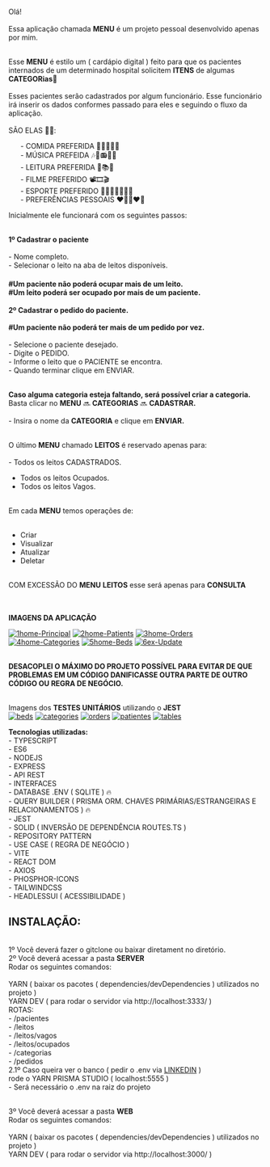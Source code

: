Olá! <br><br>
Essa aplicação chamada <b>MENU</b> é um projeto pessoal desenvolvido apenas por mim. <br>

<br>Esse <b>MENU</b> é estilo um ( cardápio digital ) feito para que os pacientes internados de um determinado hospital solicitem <b>ITENS</b> de algumas <b>CATEGORias</b>🏥
<br><br>Esses pacientes serão cadastrados por algum funcionário. Esse funcionário irá inserir os dados conformes passado para eles e seguindo o fluxo da aplicação. 
<br><br>SÃO ELAS 🚀🔥: 
 
 <div>
  <ul>
    - COMIDA PREFERIDA 🍓🍇🍉🍔🍕 <br>
    - MÚSICA PREFEIDA 🎶🎵📻🎸🎺 <br>
    - LEITURA PREFERIDA 📕📚📰 <br>
    - FILME PREFERIDO 📽🎞🎬 <br>
    - ESPORTE PREFERIDO ⛹🏻‍♂🚴🏋🏻🏀 <br>
    - PREFERÊNCIAS PESSOAIS ❤📲👩‍❤‍👨 <br>
    </ul>
 </div>
  
Inicialmente ele funcionará com os seguintes passos: 

<br><b>1º Cadastrar o paciente </b><br>
  <br>- Nome completo.
  <br>- Selecionar o leito na aba de leitos disponíveis.

  <h4> 
    #Um paciente não poderá ocupar mais de um leito.
    <br>#Um leito poderá ser ocupado por mais de um paciente.<br>
  </h4>
 
<b>2º Cadastrar o pedido do paciente.</b><br>
<b><br>#Um paciente não poderá ter mais de um pedido por vez.</b><br>
  <br>- Selecione o paciente desejado.
  <br>- Digite o PEDIDO.
  <br>- Informe o leito que o PACIENTE se encontra.
  <br>- Quando terminar clique em ENVIAR. <br><br>

<b>Caso alguma categoria esteja faltando, será possível criar a categoria.</b>
<br>Basta clicar no <b>MENU</b> 🔜 <b>CATEGORIAS</b> 🔜 <b>CADASTRAR.</b><br>
<br>- Insira o nome da <b>CATEGORIA</b> e clique em <b>ENVIAR.</b><br>

<br>O último <b>MENU</b> chamado <b>LEITOS</b> é reservado apenas para: 
  <br><br>- Todos os leitos CADASTRADOS.<br>
  - Todos os leitos Ocupados.<br>
  - Todos os leitos Vagos.<br>
 
 <br>Em cada <b>MENU</b> temos operações de:
  <br><br>
  - Criar <br>
  - Visualizar <br>
  - Atualizar <br>
  - Deletar <br>

<br>COM EXCESSÃO DO <b>MENU</b> <b>LEITOS</b> esse será apenas para <b>CONSULTA</b>


<br><br><b>IMAGENS DA APLICAÇÃO</b>

<a href="https://ibb.co/jbcbmZG"><img src="https://i.ibb.co/Qp2pLjn/1home-Principal.png" alt="1home-Principal" border="0"></a>
<a href="https://ibb.co/HF7FvqW"><img src="https://i.ibb.co/7YvYcKw/2home-Patients.png" alt="2home-Patients" border="0"></a>
<a href="https://ibb.co/kH9sY6V"><img src="https://i.ibb.co/f1nzmGV/3home-Orders.png" alt="3home-Orders" border="0"></a>
<a href="https://ibb.co/RB0NyS1"><img src="https://i.ibb.co/WPy0t3Q/4home-Categories.png" alt="4home-Categories" border="0"></a>
<a href="https://ibb.co/0Q9yHv8"><img src="https://i.ibb.co/wYQh5j3/5home-Beds.png" alt="5home-Beds" border="0"></a>
<a href="https://ibb.co/cvMVkHn"><img src="https://i.ibb.co/0X8vmSb/6ex-Update.png" alt="6ex-Update" border="0"></a>

<br><b>DESACOPLEI O MÁXIMO DO PROJETO POSSÍVEL PARA EVITAR DE QUE PROBLEMAS EM UM CÓDIGO DANIFICASSE 
  OUTRA PARTE DE OUTRO CÓDIGO OU REGRA DE NEGÓCIO.</b>

<br>Imagens dos <b>TESTES UNITÁRIOS</b> utilizando o <b>JEST</b><br>
<a href="https://ibb.co/N17JC1G"><img src="https://i.ibb.co/8zXfszQ/beds.png" alt="beds" border="0"></a>
<a href="https://ibb.co/DQkmbdx"><img src="https://i.ibb.co/5LvC9ZN/categories.png" alt="categories" border="0"></a>
<a href="https://ibb.co/9cXnm5W"><img src="https://i.ibb.co/0mNqpbr/orders.png" alt="orders" border="0"></a>
<a href="https://ibb.co/4jkp9sZ"><img src="https://i.ibb.co/HrZq1ND/patientes.png" alt="patientes" border="0"></a>
<a href="https://ibb.co/3BDQ8Y7"><img src="https://i.ibb.co/V275hpt/tables.png" alt="tables" border="0"></a>

<b>Tecnologias utilizadas:</b>
<br>- TYPESCRIPT 
<br>- ES6
<br>- NODEJS
<br>- EXPRESS
<br>- API REST
<br>- INTERFACES 
<br>- DATABASE .ENV ( SQLITE ) 🔥 
<br>- QUERY BUILDER ( PRISMA ORM. CHAVES PRIMÁRIAS/ESTRANGEIRAS E RELACIONAMENTOS ) 🔥 
<br>- JEST
<br>- SOLID ( INVERSÃO DE DEPENDÊNCIA ROUTES.TS )
<br>- REPOSITORY PATTERN
<br>- USE CASE ( REGRA DE NEGÓCIO )
<br>- VITE
<br>- REACT DOM 
<br>- AXIOS
<br>- PHOSPHOR-ICONS
<br>- TAILWINDCSS 
<br>- HEADLESSUI ( ACESSIBILIDADE )


<h2>INSTALAÇÃO: </h2>

<br>1º Você deverá fazer o gitclone ou baixar diretament no diretório. 
<br>2º Você deverá acessar a pasta <b>SERVER</b>
  <br>Rodar os seguintes comandos:  
  <br>YARN ( baixar os pacotes ( dependencies/devDependencies ) utilizados no projeto )
  <br>YARN DEV ( para rodar o servidor via http://localhost:3333/ )
  <br>ROTAS: 
  <br>- /pacientes
  <br>- /leitos
  <br>- /leitos/vagos
  <br>- /leitos/ocupados
  <br>- /categorias
  <br>- /pedidos
<br>2.1º Caso queira ver o banco ( pedir o .env via <a href="https://www.linkedin.com/in/thyagonunes/" alt="Linkedin DEVELOPER">LINKEDIN</a> ) 
<br>rode o YARN PRISMA STUDIO ( localhost:5555 )
  <br>- Será necessário o .env na raiz do projeto

<br>3º Você deverá acessar a pasta <b>WEB</b>
<br>Rodar os seguintes comandos:  
<br>YARN ( baixar os pacotes ( dependencies/devDependencies ) utilizados no projeto )
<br>YARN DEV ( para rodar o servidor via http://localhost:3000/ )
